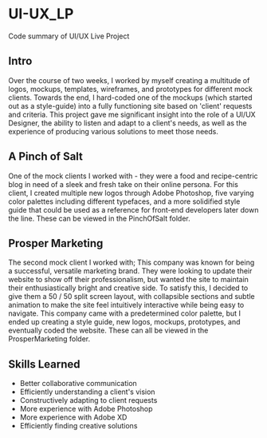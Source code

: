 # UI-UX_LP
Code summary of UI/UX Live Project

## Intro
Over the course of two weeks, I worked by myself creating a multitude of logos, mockups, templates, wireframes, and prototypes for different mock clients. Towards the end, I hard-coded one of the mockups (which started out as a style-guide) into a fully functioning site based on 'client' requests and criteria. This project gave me significant insight into the role of a UI/UX Designer, the ability to listen and adapt to a client's needs, as well as the experience of producing various solutions to meet those needs.

## A Pinch of Salt
One of the mock clients I worked with - they were a food and recipe-centric blog in need of a sleek and fresh take on their online persona. For this client, I created multiple new logos through Adobe Photoshop, five varying color palettes including different typefaces, and a more solidified style guide that could be used as a reference for front-end developers later down the line. These can be viewed in the PinchOfSalt folder.

## Prosper Marketing
The second mock client I worked with; This company was known for being a successful, versatile marketing brand. They were looking to update their website to show off their professionalism, but wanted the site to maintain their enthusiastically bright and creative side. To satisfy this, I decided to give them a 50 / 50 split screen layout, with collapsible sections and subtle animation to make the site feel intuitively interactive while being easy to navigate. This company came with a predetermined color palette, but I ended up creating a style guide, new logos, mockups, prototypes, and eventually coded the website. These can all be viewed in the ProsperMarketing folder.

## Skills Learned
* Better collaborative communication
* Efficiently understanding a client's vision
* Constructively adapting to client requests
* More experience with Adobe Photoshop
* More experience with Adobe XD
* Efficiently finding creative solutions
